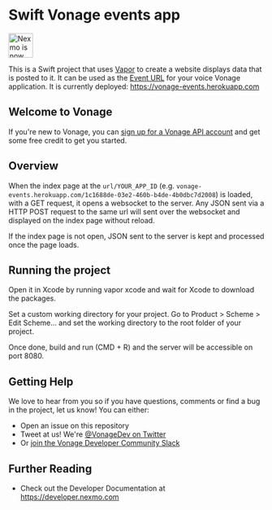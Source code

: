 # Swift Vonage events app

<img src="https://developer.nexmo.com/assets/images/Vonage_Nexmo.svg" height="48px" alt="Nexmo is now known as Vonage" />

This is a Swift project that uses [Vapor](vapor.codes) to create a website displays data that is posted to it. It can be used as the [Event URL](https://developer.nexmo.com/voice/voice-api/webhook-reference#event-webhook) for your voice Vonage application. It is currently deployed: https://vonage-events.herokuapp.com

## Welcome to Vonage

If you're new to Vonage, you can [sign up for a Vonage API account](https://dashboard.nexmo.com/sign-up?utm_source=DEV_REL&utm_medium=github&utm_campaign=github.com/nexmo-community/swiftui-make-phone-call) and get some free credit to get you started.

## Overview

When the index page at the `url/YOUR_APP_ID` (e.g. `vonage-events.herokuapp.com/1c1688de-03e2-460b-b4de-4b0dbc7d2008`) is loaded, with a GET request, it opens a websocket to the server. Any JSON sent via a HTTP POST request to the same url will sent over the websocket and displayed on the index page without reload. 

If the index page is not open, JSON sent to the server is kept and processed once the page loads.

## Running the project

Open it in Xcode by running vapor xcode and wait for Xcode to download the packages.

Set a custom working directory for your project. Go to Product > Scheme > Edit Scheme... and set the working directory to the root folder of your project.

Once done, build and run (CMD + R) and the server will be accessible on port 8080.

## Getting Help

We love to hear from you so if you have questions, comments or find a bug in the project, let us know! You can either:

* Open an issue on this repository
* Tweet at us! We're [@VonageDev on Twitter](https://twitter.com/VonageDev)
* Or [join the Vonage Developer Community Slack](https://developer.nexmo.com/community/slack)

## Further Reading

* Check out the Developer Documentation at <https://developer.nexmo.com>
